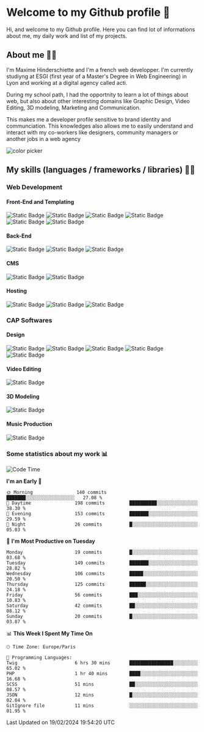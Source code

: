 # Welcome to my Github profile 👋

Hi, and welcome to my Github profile. Here you can find lot of informations about me, my daily work and list of my projects.

## About me 🙋‍♂️

I'm Maxime Hinderschiette and I'm a french web developper. I'm currently studiyng at ESGI (first year of a Master's Degree in Web Engineering) in Lyon and working at a digital agency called acti.

During my school path, I had the opportnity to learn a lot of things about web, but also about other interesting domains like Graphic Design, Video Editing, 3D modeling, Marketing and Communication.

This makes me a developer profile sensitive to brand identity and communciation. This knowledges also allows me to easily understand and interact with my co-workers like designers, community managers or another jobs in a web agency

![color picker](https://media.giphy.com/media/v2A81Lm2MglLa/giphy.gif)

## My skills (languages / frameworks / libraries) 🤹‍♂️

### Web Development

#### Front-End and Templating

![Static Badge](https://img.shields.io/badge/HTML%205-orange?logo=html5&logoColor=white)
![Static Badge](https://img.shields.io/badge/CSS%203-blue?logo=css3&logoColor=white)
![Static Badge](https://img.shields.io/badge/SASS-rebeccapurple?logo=sass&logoColor=white)
![Static Badge](https://img.shields.io/badge/Javascript-yellow?logo=javascript&logoColor=white)
![Static Badge](https://img.shields.io/badge/Twig-green?logo=&logoColor=white)
![Static Badge](https://img.shields.io/badge/gulp-lightyellow?logo=gulp&logoColor=black)


#### Back-End

![Static Badge](https://img.shields.io/badge/PHP-mediumpurple?logo=php&logoColor=white)
![Static Badge](https://img.shields.io/badge/Symfony-palegoldenrod?logo=symfony&logoColor=black)
![Static Badge](https://img.shields.io/badge/SQL-white?logo=mysql&logoColor=black)


#### CMS

![Static Badge](https://img.shields.io/badge/Wordpress-Themes%20and%20plugin-slategrey?logo=wordpress)
![Static Badge](https://img.shields.io/badge/Prestashop-Themes%20and%20plugin-violet?logo=prestashop)

#### Hosting

![Static Badge](https://img.shields.io/badge/Plesk-darkgrey?logo=plesk&logoColor=white)
![Static Badge](https://img.shields.io/badge/Cpanel-orange?logo=cpanel&logoColor=white)
![Static Badge](https://img.shields.io/badge/Docker-steelblue?logo=docker&logoColor=white)


### CAP Softwares 

#### Design

![Static Badge](https://img.shields.io/badge/Photoshop-dodgerblue?logo=adobephotoshop&logoColor=white)
![Static Badge](https://img.shields.io/badge/Illustrator-yellow?logo=adobeillustrator&logoColor=white)
![Static Badge](https://img.shields.io/badge/InDesign-magenta?logo=adobeindesign&logoColor=white)
![Static Badge](https://img.shields.io/badge/Adobe%20XD-pink?logo=adobexd&logoColor=white)
![Static Badge](https://img.shields.io/badge/Figma-purple?logo=figma&logoColor=white)

#### Video Editing

![Static Badge](https://img.shields.io/badge/Premiere%20Pro-purple?logo=adobepremierepro&logoColor=white)

#### 3D Modeling

![Static Badge](https://img.shields.io/badge/Blender-orange?logo=blender&logoColor=white)

#### Music Production

![Static Badge](https://img.shields.io/badge/Logic%20Pro%20X-lightgrey?&logoColor=white)

### Some statistics about my work 📊

<!--START_SECTION:waka-->
![Code Time](http://img.shields.io/badge/Code%20Time-92%20hrs%2048%20mins-blue)

**I'm an Early 🐤** 

```text
🌞 Morning                140 commits         ███████░░░░░░░░░░░░░░░░░░   27.08 % 
🌆 Daytime                198 commits         ██████████░░░░░░░░░░░░░░░   38.30 % 
🌃 Evening                153 commits         ███████░░░░░░░░░░░░░░░░░░   29.59 % 
🌙 Night                  26 commits          █░░░░░░░░░░░░░░░░░░░░░░░░   05.03 % 
```
📅 **I'm Most Productive on Tuesday** 

```text
Monday                   19 commits          █░░░░░░░░░░░░░░░░░░░░░░░░   03.68 % 
Tuesday                  149 commits         ███████░░░░░░░░░░░░░░░░░░   28.82 % 
Wednesday                106 commits         █████░░░░░░░░░░░░░░░░░░░░   20.50 % 
Thursday                 125 commits         ██████░░░░░░░░░░░░░░░░░░░   24.18 % 
Friday                   56 commits          ███░░░░░░░░░░░░░░░░░░░░░░   10.83 % 
Saturday                 42 commits          ██░░░░░░░░░░░░░░░░░░░░░░░   08.12 % 
Sunday                   20 commits          █░░░░░░░░░░░░░░░░░░░░░░░░   03.87 % 
```


📊 **This Week I Spent My Time On** 

```text
🕑︎ Time Zone: Europe/Paris

💬 Programming Languages: 
Twig                     6 hrs 30 mins       ████████████████░░░░░░░░░   65.02 % 
PHP                      1 hr 40 mins        ████░░░░░░░░░░░░░░░░░░░░░   16.68 % 
SCSS                     51 mins             ██░░░░░░░░░░░░░░░░░░░░░░░   08.57 % 
JSON                     12 mins             █░░░░░░░░░░░░░░░░░░░░░░░░   02.04 % 
GitIgnore file           11 mins             ░░░░░░░░░░░░░░░░░░░░░░░░░   01.95 % 
```


 Last Updated on 19/02/2024 19:54:20 UTC
<!--END_SECTION:waka-->

<!--
**MrMakc/MrMakc** is a ✨ _special_ ✨ repository because its `README.md` (this file) appears on your GitHub profile.

Here are some ideas to get you started:

- 🔭 I’m currently working on ...
- 🌱 I’m currently learning ...
- 👯 I’m looking to collaborate on ...
- 🤔 I’m looking for help with ...
- 💬 Ask me about ...
- 📫 How to reach me: ...
- 😄 Pronouns: ...
- ⚡ Fun fact: ...
-->
